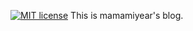 [![MIT license](https://img.shields.io/badge/mit-license-orange.svg)](http://mamamiyear.me/LICENSE)
This is mamamiyear's blog.